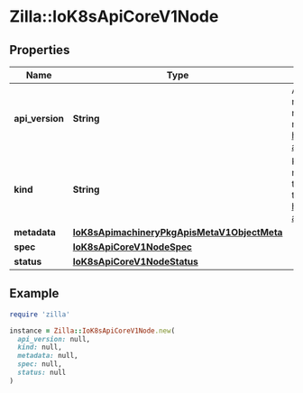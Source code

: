 # Zilla::IoK8sApiCoreV1Node

## Properties

| Name | Type | Description | Notes |
| ---- | ---- | ----------- | ----- |
| **api_version** | **String** | APIVersion defines the versioned schema of this representation of an object. Servers should convert recognized schemas to the latest internal value, and may reject unrecognized values. More info: https://git.k8s.io/community/contributors/devel/sig-architecture/api-conventions.md#resources | [optional] |
| **kind** | **String** | Kind is a string value representing the REST resource this object represents. Servers may infer this from the endpoint the client submits requests to. Cannot be updated. In CamelCase. More info: https://git.k8s.io/community/contributors/devel/sig-architecture/api-conventions.md#types-kinds | [optional] |
| **metadata** | [**IoK8sApimachineryPkgApisMetaV1ObjectMeta**](IoK8sApimachineryPkgApisMetaV1ObjectMeta.md) |  | [optional] |
| **spec** | [**IoK8sApiCoreV1NodeSpec**](IoK8sApiCoreV1NodeSpec.md) |  | [optional] |
| **status** | [**IoK8sApiCoreV1NodeStatus**](IoK8sApiCoreV1NodeStatus.md) |  | [optional] |

## Example

```ruby
require 'zilla'

instance = Zilla::IoK8sApiCoreV1Node.new(
  api_version: null,
  kind: null,
  metadata: null,
  spec: null,
  status: null
)
```

